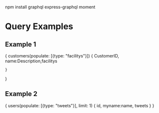 npm install graphql express-graphql moment

# Query Examples

## Example 1

{
    customers(populate: [{type: "facilitys"}])
    {
        CustomerID,
        name:Description,facilitys

    }
}


## Example 2

{
    users(populate: [{type: "tweets"}], limit: 1)
    {
        id,
        myname:name,
        tweets
    }
}
